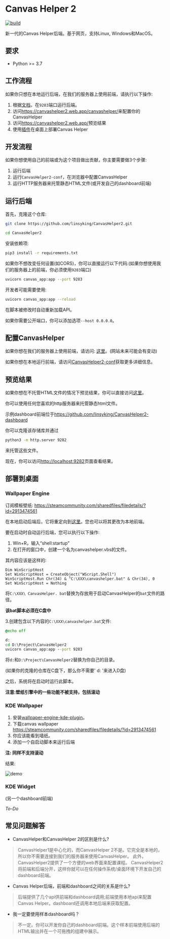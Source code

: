 # Canvas Helper 2

[![build](https://github.com/linsyking/CanvasHelper2/actions/workflows/build.yml/badge.svg)](https://github.com/linsyking/CanvasHelper2/actions/workflows/build.yml)

新一代的Canvas Helper后端。基于网页，支持Linux, Windows和MacOS。

## 要求

- Python >= 3.7

## 工作流程

如果你只想在本地运行后端，在我们的服务器上使用前端，请执行以下操作:

1. 根据[文档](https://github.com/linsyking/CanvasHelper2/blob/main/doc/Readme_ZH.md#run-backend)，在`9283`端口运行后端。
2. 访问<https://canvashelper2.web.app/canvashelper/>来配置你的CanvasHelper
3. 访问<https://canvashelper2.web.app/>预览结果
4. 使用[插件](Readme_ZH.md#部署到桌面)在桌面上部署Canvas Helper

## 开发流程

如果你想使用自己的前端或为这个项目做出贡献，你主要需要做3个步骤:

1. 运行后端
2. 运行`CanvasHelper2-conf`，在浏览器中配置CanvasHelper
3. 运行HTTP服务器来托管静态HTML文件(或开发自己的dashboard前端)

## 运行后端

首先，克隆这个仓库:

```bash
git clone https://github.com/linsyking/CanvasHelper2.git

cd CanvasHelper2
```

安装依赖项:

```bash
pip3 install -r requirements.txt
```

如果你不想改变任何设置(如CORS)，你可以直接运行以下代码:(如果你想使用我们的服务器上的前端，你必须使用`9283`端口)

```bash
uvicorn canvas_app:app --port 9283
```

开发者可能需要使用:

```bash
uvicorn canvas_app:app --reload
```

在脚本被修改时自动重新加载API。

如果你需要公开端口，你可以添加选项`--host 0.0.0.0`。

## 配置CanvasHelper

如果你想在我们的服务器上使用前端，请访问: [这里](https://canvashelper2.web.app/canvashelper/)。(网站未来可能会有变动)

如果你想在本地运行前端，请访问[CanvasHelper2-conf](https://github.com/linsyking/CanvasHelper2-conf)获取更多详细信息。

## 预览结果

如果你想在不托管HTML文件的情况下预览结果，你可以直接访问[这里](https://canvashelper2.web.app/)。

你可以使用任何您喜欢的http服务器来托管静态html文件。

示例dashboard前端位于<https://github.com/linsyking/CanvasHelper2-dashboard>

你可以克隆该存储库并通过

```bash
python3 -m http.server 9282
```

来托管这些文件。

现在，你可以访问<http://localhost:9282>页面查看结果。

## 部署到桌面

### Wallpaper Engine

订阅模板壁纸: <https://steamcommunity.com/sharedfiles/filedetails/?id=2913474561>

在本地启动后端后，它将重定向到[这里](https://canvashelper2.web.app/)。您也可以将其更改为本地前端。

要在启动时自动运行后端，您可以执行以下操作:

1. Win+R，输入“shell:startup”
2. 在打开的窗口中，创建一个名为canvashelper.vbs的文件。

其内容应该是这样的:

```vbs
Dim WinScriptHost
Set WinScriptHost = CreateObject("WScript.Shell")
WinScriptHost.Run Chr(34) & "C:\XXX\canvashelper.bat" & Chr(34), 0
Set WinScriptHost = Nothing
```

将`C:\XXX\ CanvasHelper. bat`替换为存放用于启动CanvasHelper的`bat`文件的路径。

**该bat脚本必须在C盘中**

3.创建包含以下内容的`C:\XXX\canvashelper.bat`文件:

```cmd
@echo off

d:
cd D:\Project\CanvasHelper2
uvicorn canvas_app:app --port 9283
```

将`d:`和`D:\Project\CanvasHelper2`替换为你自己的目录。

(如果你的克隆的仓库在C盘下，那么你不需要' d: '来进入D盘)

之后，系统将在启动时运行此脚本。

**注意:壁纸引擎中的一些功能不被支持，包括滚动**

### KDE Wallpaper

1. 安装[wallpaper-engine-kde-plugin](https://github.com/catsout/wallpaper-engine-kde-plugin)。
2. 下载canvas wallpaper <https://steamcommunity.com/sharedfiles/filedetails/?id=2913474561>
3. 你应该能看到墙纸。
4. 添加一个自启动脚本来运行后端

**注: 同样不支持滚动**

结果:

![demo](https://user-images.githubusercontent.com/49303317/210978732-68cefd73-75df-4013-a7cb-2010f16ec7dd.png)

### KDE Widget

(另一个dashboard前端)

*To-Do*

## 常见问题解答

- CanvasHelper和CanvasHelper 2的区别是什么?

> CanvasHelper1是中心化的，而CanvasHelper 2不是。它完全是本地的，所以你不需要连接到我们的服务器来使用CanvasHelper。
> 此外，CanvasHelper2提供了一个方便的web界面来配置课程。
> CanvasHelper2将前端和后端分开，这样你就可以在任何操作系统/桌面环境下开发自己的dashboard前端。

- Canvas Helper后端，前端和dashboard之间的关系是什么?

> 后端提供了几个api供前端和dashboard调用;前端使用本地api来配置Canvas Helper。dashboard还调用本地后端来获取配置。

- 我一定要使用样本dashboard吗？

> 不一定。你可以开发你自己的dashboard前端。这个样本前端使用后端的HTML输出并在一个可拖拽的组建中展示。
